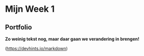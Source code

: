 # <h1> Mijn Week 1 </h1>

## <h2> Portfolio </h2>

<html lang="en">
<head>
    <meta charset="UTF-8">
    <meta name="viewport" content="width=device-width, initial-scale=1.0">



</head>
<body>
   <p> <strong>Zo weinig tekst nog, maar daar gaan we verandering in brengen!</strong> 

</body> <br>
</p>

(https://devhints.io/markdown)
</html>

